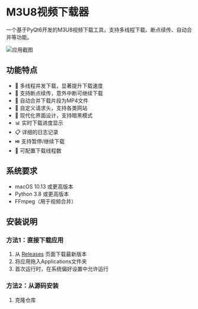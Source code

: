 # M3U8视频下载器

一个基于PyQt6开发的M3U8视频下载工具，支持多线程下载、断点续传、自动合并等功能。

![应用截图](screenshots/main.png)

## 功能特点

- 🚀 多线程并发下载，显著提升下载速度
- 💾 支持断点续传，意外中断可继续下载
- 🔄 自动合并下载片段为MP4文件
- 📝 自定义请求头，支持各类网站
- 🎨 现代化界面设计，支持暗黑模式
- 📊 实时下载进度显示
- 📋 详细的日志记录
- ⏯️ 支持暂停/继续下载
- 🔧 可配置下载线程数

## 系统要求

- macOS 10.13 或更高版本
- Python 3.8 或更高版本
- FFmpeg（用于视频合并）

## 安装说明

### 方法1：直接下载应用

1. 从 [Releases](https://github.com/yourusername/m3u8-downloader/releases) 页面下载最新版本
2. 将应用拖入Applications文件夹
3. 首次运行时，在系统偏好设置中允许运行

### 方法2：从源码安装

1. 克隆仓库 